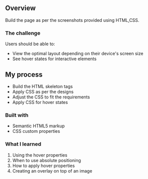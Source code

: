 
## Overview
Build the page as per the screenshots provided using HTML,CSS.

### The challenge

Users should be able to:

- View the optimal layout depending on their device's screen size
- See hover states for interactive elements

## My process

- Build the HTML skeleton tags
- Apply CSS as per the designs
- Adjust the CSS to fit the requirements
- Apply CSS for hover states


### Built with

- Semantic HTML5 markup
- CSS custom properties



### What I learned
1. Using the hover properties
2. When to use absolute positioning
3. How to apply hover properties
4. Creating an overlay on top of an image
